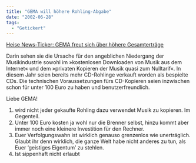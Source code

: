 ```yaml
---
title: "GEMA will höhere Rohling-Abgabe"
date: "2002-06-28"
tags:
  - "Getickert"
---
```


[Heise News-Ticker: GEMA freut sich über höhere Gesamterträge](http://www.heise.de/newsticker/data/tol-27.06.02-000/)

Darin sehen sie die Ursache für den angeblichen Niedergang der Musikindustrie sowohl im »kostenlosen Downloaden von Musik aus dem Internet« und dem »privaten Kopieren der Musik quasi zum Nulltarif«. In diesem Jahr seien bereits mehr CD-Rohlinge verkauft worden als bespielte CDs. Die technischen Voraussetzungen fürs CD-Kopieren seien inzwischen schon für unter 100 Euro zu haben und benutzerfreundlich.

Liebe GEMA!

1. wird nicht jeder gekaufte Rohling dazu verwendet Musik zu kopieren. Im Gegenteil.
2. Unter 100 Euro kosten ja wohl nur die Brenner selbst, hinzu kommt aber immer noch eine kleinere Investition für den Rechner.
3. Euer Verfolgungswahn ist wirklich genauso grenzenlos wie unerträglich. Glaubt ihr denn wirklich, die ganze Welt habe nicht anderes zu tun, als Euer ‘geistiges Eigentum’ zu stehlen.
4. Ist sippenhaft nicht erlaubt
